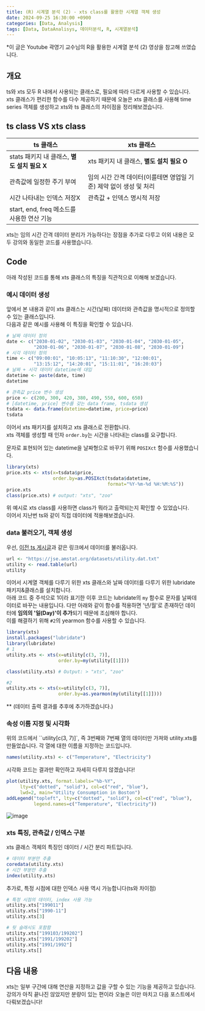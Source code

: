 ```yaml
---
title: (R) 시계열 분석 (2) - xts class를 활용한 시계열 객체 생성
date: 2024-09-25 16:30:00 +0900
categories: [Data, Analysis]
tags: [Data, DataAnalisys, 데이터분석, R, 시계열분석]
---
```


\*이 글은 Youtube 곽영기 교수님의 R을 활용한 시계열 분석 (2) 영상을 참고해 쓰였습니다.

## 개요

ts와 xts 모두 R 내에서 사용되는 클래스로, 필요에 따라 다르게 사용할 수 있습니다. xts 클래스가 편리한 함수를 다수 제공하기 때문에 오늘은 xts 클래스를 사용해 time series 객체를 생성하고 xts와 ts 클래스의 차이점을 정리해보겠습니다.

## ts class VS xts class

| ts 클래스                                    | xts 클래스                                                         |
| -------------------------------------------- | ------------------------------------------------------------------ |
| stats 패키지 내 클래스, **별도 설치 필요 X** | xts 패키지 내 클래스, **별도 설치 필요 O**                         |
| 관측값에 일정한 주기 부여                    | 임의 시간 간격 데이터(이를테면 영업일 기준) 제약 없이 생성 및 처리 |
| 시간 나타내는 인덱스 저장X                   | 관측값 + 인덱스 명시적 저장                                        |
| start, end, freq 메소드를 사용한 연산 기능   |                                                                    |

xts는 임의 시간 간격 데이터 분리가 가능하다는 장점을 추가로 다루고 이외 내용은 모두 강의와 동일한 코드를 사용했습니다.

## Code

아래 작성된 코드를 통해 xts 클래스의 특징을 직관적으로 이해해 보겠습니다.

### 예시 데이터 생성

앞에서 본 내용과 같이 xts 클래스는 시간(날짜) 데이터와 관측값을 명시적으로 정의할 수 있는 클래스입니다.  
다음과 같은 예시를 사용해 이 특징을 확인할 수 있습니다.

```R
# 날짜 데이터 정의
date <- c("2030-01-02", "2030-01-03", "2030-01-04", "2030-01-05",
          "2030-01-06", "2030-01-07", "2030-01-08", "2030-01-09")
# 시각 데이터 정의
time <- c("09:00:01", "10:05:13", "11:10:30", "12:00:01",
          "13:15:12", "14:20:01", "15:11:01", "16:20:03")
# 날짜 + 시각 데이터 datetime에 대입
datetime <- paste(date, time)
datetime

# 관측값 price 변수 생성
price <- c(200, 300, 420, 380, 490, 550, 600, 650)
# [datetime, price] 변수를 갖는 data frame, tsdata 생성
tsdata <- data.frame(datetime=datetime, price=price)
tsdata
```

이어서 xts 패키지를 설치하고 xts 클래스로 전환합니다.  
xts 객체를 생성할 때 인자 `order.by`는 시간을 나타내는 class를 요구합니다.

문자로 표현되어 있는 datetime을 날짜형으로 바꾸기 위해 `POSIXct` 함수를 사용했습니다.

```R
library(xts)
price.xts <- xts(x=tsdata$price,
                 order.by=as.POSIXct(tsdata$datetime,
                                     format="%Y-%m-%d %H:%M:%S"))
price.xts
class(price.xts) # output: "xts", "zoo"
```

위 예시로 xts class를 사용하면 class가 뭐라고 출력되는지 확인할 수 있었습니다.  
이어서 지난번 ts와 같이 직접 데이터에 적용해보겠습니다.

### data 불러오기, 객체 생성

우선, [이전 ts 게시글](https://www.noachilles.github.io)과 같은 링크에서 데이터를 불러옵니다.

```R
url <- "https://jse.amstat.org/datasets/utility.dat.txt"
utility <- read.table(url)
utility
```

이어서 시계열 객체를 다루기 위한 xts 클래스와 날짜 데이터를 다루기 위한 lubridate 패키지&클래스를 설치합니다.  
아래 코드 중 주석으로 1이라 표기한 이후 코드는 lubridate의 `my` 함수로 문자를 날짜데이터로 바꾸는 내용입니다. 다만 아래와 같이 함수를 적용하면 '년/월'로 존재하던 데이터에 **임의의 '일(Day)'이 추가**되기 때문에 조심해야 합니다.  
이를 해결하기 위해 `#2`의 yearmon 함수를 사용할 수 있습니다.

```R
library(xts)
install.packages("lubridate")
library(lubridate)
# 1
utility.xts <- xts(x=utility[c(3, 7)],
                   order.by=my(utility[[1]]))

class(utility.xts) # Output: > "xts", "zoo"

#2
utility.xts <- xts(x=utility[c(3, 7)],
                   order.by=as.yearmon(my(utility[[1]])))
```

\*\* (데이터 출력 결과를 추후에 추가하겠습니다.)

### 속성 이름 지정 및 시각화

위의 코드에서 ``utility[c(3, 7)]`, 즉 3번째와 7번째 열의 데이터만 가져와 utility.xts를 만들었습니다. 각 열에 대한 이름을 지정하는 코드입니다.

```R
names(utility.xts) <- c("Temperature", "Electricity")
```

시각화 코드는 결과만 확인하고 자세히 다루지 않겠습니다!

```R
plot(utility.xts, format.labels="%b-%Y",
     lty=c("dotted", "solid"), col=c("red", "blue"),
     lwd=2, main="Utility Consumption in Boston")
addLegend("topleft", lty=c("dotted", "solid"), col=c("red", "blue"),
          legend.names=c("Temperature", "Electricity"))
```

![image](https://github.com/user-attachments/assets/5019bc4b-40bd-42b2-a71a-4d082da7450d)

### xts 특징, 관측값 / 인덱스 구분

xts 클래스 객체의 특징인 데이터 / 시간 분리 파트입니다.

```R
# 데이터 부분만 추출
coredata(utility.xts)
# 시간 부분만 추출
index(utility.xts)
```

추가로, 특정 시점에 대한 인덱스 사용 역시 가능합니다(ts와 차이점)

```R
# 특정 시점의 데이터, index 사용 가능
utility.xts["199011"]
utility.xts["1990-11"]
utility.xts[3]

# 뒷 슬래시도 포함함
utility.xts["199103/199202"]
utility.xts["1991/199202"]
utility.xts["1991/1992"]
utility.xts[]
```

## 다음 내용

xts는 일부 구간에 대해 연산을 지정하고 값을 구할 수 있는 기능을 제공하고 있습니다. 강의가 아직 끝나진 않았지만 분량이 있는 편이라 오늘은 이만 마치고 다음 포스트에서 다뤄보겠습니다!
